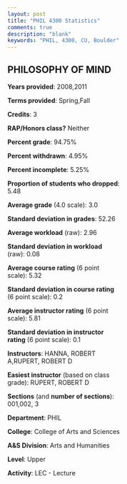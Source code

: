 ```yaml
---
layout: post
title: "PHIL 4300 Statistics"
comments: true
description: "blank"
keywords: "PHIL, 4300, CU, Boulder"
--- 
```

<head>
<script src="https://ajax.googleapis.com/ajax/libs/jquery/2.1.3/jquery.min.js"></script>
<script src="https://dl.dropboxusercontent.com/s/pc42nxpaw1ea4o9/highcharts.js?dl=0"></script>
<!-- <script src="../assets/js/highcharts.js"></script> -->
<style type="text/css">@font-face {
	font-family: "Bebas Neue";
	src: url(https://www.filehosting.org/file/details/544349/BebasNeue%20Regular.otf) format("opentype");
	}
	h1.Bebas { 
		font-family: "Bebas Neue", Verdana, Tahoma;
	}
</style>
</head>
<body>
	<div id="container" style="float: right; width: 45%; height: 88%; margin-left: 2.5%; margin-right: 2.5%;"></div>
	<script language="JavaScript">
		$(document).ready(function() {
		var chart = {type: 'column'};
		var title = {text: 'Grade Distribution'};
		var xAxis = {categories: ['A','B','C','D','F'],crosshair: true};
		var yAxis = {min: 0,title: {text: 'Percentage'}};
		var tooltip = {headerFormat: '<center><b><span style="font-size:20px">{point.key}</span></b></center>',
		               pointFormat: '<td style="padding:0"><b>{point.y:.1f}%</b></td>',
		               footerFormat: '</table>',shared: true,useHTML: true};
		var plotOptions = {column: {pointPadding: 0.0,borderWidth: 0}};  
		var credits = {enabled: false};var series= [{name: 'Percent',data: [45.45,33.33,13.64,1.52,6.06,]}];
		var json = {};
		json.chart = chart;
		json.title = title;
		json.tooltip = tooltip;
		json.xAxis = xAxis;
		json.yAxis = yAxis;  
		json.series = series;
		json.plotOptions = plotOptions;  
		json.credits = credits;
		$('#container').highcharts(json);
	});
	</script>
</body>
			   
## PHILOSOPHY OF MIND

**Years provided**: 2008,2011

**Terms provided**: Spring,Fall

**Credits**: 3

**RAP/Honors class?** Neither

**Percent grade**: 94.75%

**Percent withdrawn**: 4.95%

**Percent incomplete**: 5.25%

**Proportion of students who dropped**: 5.48

**Average grade** (4.0 scale): 3.0

**Standard deviation in grades**: 52.26

**Average workload** (raw): 2.96

**Standard deviation in workload** (raw): 0.08

**Average course rating** (6 point scale): 5.32

**Standard deviation in course rating** (6 point scale): 0.2

**Average instructor rating** (6 point scale): 5.81

**Standard deviation in instructor rating** (6 point scale): 0.1

**Instructors**: HANNA, ROBERT A,RUPERT, ROBERT D

**Easiest instructor** (based on class grade): RUPERT, ROBERT D

**Sections** (and **number of sections**): 001,002, 3

**Department**: PHIL

**College**: College of Arts and Sciences

**A&S Division**: Arts and Humanities

**Level**: Upper

**Activity**: LEC - Lecture